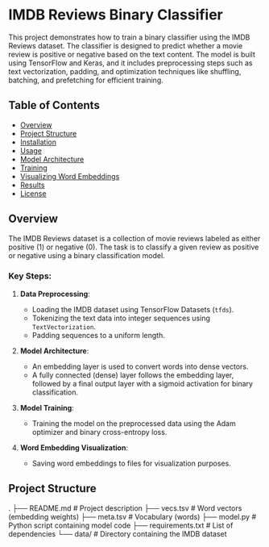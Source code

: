 # IMDB Reviews Binary Classifier

This project demonstrates how to train a binary classifier using the IMDB Reviews dataset. The classifier is designed to predict whether a movie review is positive or negative based on the text content. The model is built using TensorFlow and Keras, and it includes preprocessing steps such as text vectorization, padding, and optimization techniques like shuffling, batching, and prefetching for efficient training.

## Table of Contents
- [Overview](#overview)
- [Project Structure](#project-structure)
- [Installation](#installation)
- [Usage](#usage)
- [Model Architecture](#model-architecture)
- [Training](#training)
- [Visualizing Word Embeddings](#visualizing-word-embeddings)
- [Results](#results)
- [License](#license)

## Overview

The IMDB Reviews dataset is a collection of movie reviews labeled as either positive (1) or negative (0). The task is to classify a given review as positive or negative using a binary classification model.

### Key Steps:
1. **Data Preprocessing**:
    - Loading the IMDB dataset using TensorFlow Datasets (`tfds`).
    - Tokenizing the text data into integer sequences using `TextVectorization`.
    - Padding sequences to a uniform length.
  
2. **Model Architecture**:
    - An embedding layer is used to convert words into dense vectors.
    - A fully connected (dense) layer follows the embedding layer, followed by a final output layer with a sigmoid activation for binary classification.

3. **Model Training**:
    - Training the model on the preprocessed data using the Adam optimizer and binary cross-entropy loss.

4. **Word Embedding Visualization**:
    - Saving word embeddings to files for visualization purposes.

## Project Structure
. ├── README.md # Project description ├── vecs.tsv # Word vectors (embedding weights) ├── meta.tsv # Vocabulary (words) ├── model.py # Python script containing model code ├── requirements.txt # List of dependencies └── data/ # Directory containing the IMDB dataset
